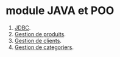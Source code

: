 # module JAVA et POO

 1. [JDBC](https://github.com/ennbou/Module_JAVA/tree/master/Rapport1/db%20connexion#jdbc).
 1. [Gestion de produits](https://github.com/ennbou/Module_JAVA/).
 1. [Gestion de clients](https://github.com/ennbou/Module_JAVA/).
 1. [Gestion de categoriers](https://github.com/ennbou/Module_JAVA/).
